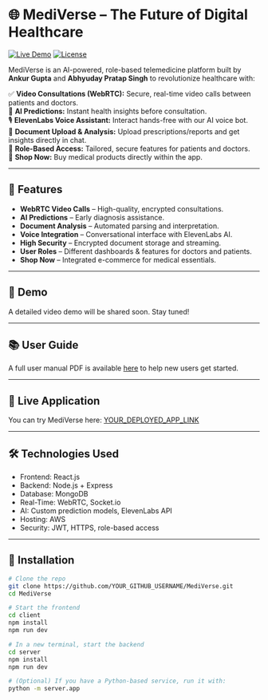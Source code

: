 # 🌐 MediVerse – The Future of Digital Healthcare

[![Live Demo](https://img.shields.io/badge/Live-Demo-brightgreen)](https://medixpert.netlify.app/)
[![License](https://img.shields.io/badge/license-MIT-blue.svg)](LICENSE)

MediVerse is an AI-powered, role-based telemedicine platform built by **Ankur Gupta** and **Abhyuday Pratap Singh** to revolutionize healthcare with:

✅ **Video Consultations (WebRTC):** Secure, real-time video calls between patients and doctors.  
🧠 **AI Predictions:** Instant health insights before consultation.  
🎙 **ElevenLabs Voice Assistant:** Interact hands-free with our AI voice bot.  
📄 **Document Upload & Analysis:** Upload prescriptions/reports and get insights directly in chat.  
🔐 **Role-Based Access:** Tailored, secure features for patients and doctors.  
🛒 **Shop Now:** Buy medical products directly within the app.

---

## 🚀 Features

- **WebRTC Video Calls** – High-quality, encrypted consultations.
- **AI Predictions** – Early diagnosis assistance.
- **Document Analysis** – Automated parsing and interpretation.
- **Voice Integration** – Conversational interface with ElevenLabs AI.
- **High Security** – Encrypted document storage and streaming.
- **User Roles** – Different dashboards & features for doctors and patients.
- **Shop Now** – Integrated e-commerce for medical essentials.

---

## 📸 Demo

A detailed video demo will be shared soon. Stay tuned!

---

## 📚 User Guide

A full user manual PDF is available [here](https://drive.google.com/file/d/1tJwRuEg9FRfy-7qHhuxK0rZHVc4GfEHd/view?usp=sharing) to help new users get started.

---

## 🔗 Live Application

You can try MediVerse here: [YOUR_DEPLOYED_APP_LINK](https://medixpert.netlify.app/)

---

## 🛠️ Technologies Used

- Frontend: React.js
- Backend: Node.js + Express
- Database: MongoDB
- Real-Time: WebRTC, Socket.io
- AI: Custom prediction models, ElevenLabs API
- Hosting: AWS 
- Security: JWT, HTTPS, role-based access

---

## 📂 Installation

```bash
# Clone the repo
git clone https://github.com/YOUR_GITHUB_USERNAME/MediVerse.git
cd MediVerse

# Start the frontend
cd client
npm install
npm run dev

# In a new terminal, start the backend
cd server
npm install
npm run dev

# (Optional) If you have a Python-based service, run it with:
python -m server.app

